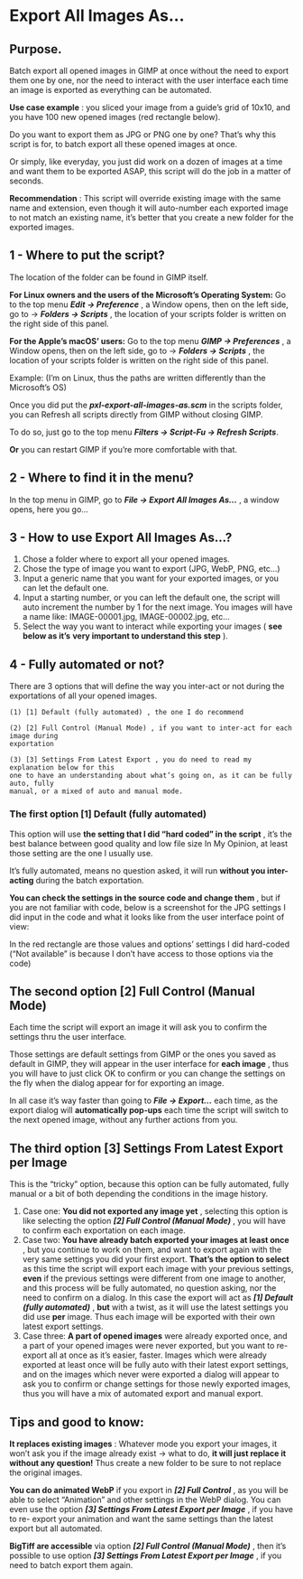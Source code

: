 # Export All Images As...

## Purpose.

Batch export all opened images in GIMP at once without the need to export them one by one,
nor the need to interact with the user interface each time an image is exported as everything
can be automated.

**Use case example** : you sliced your image from a guide’s grid of 10x10, and you have 100
new opened images (red rectangle below).

Do you want to export them as JPG or PNG one by one? That’s why this script is for, to batch
export all these opened images at once.

Or simply, like everyday, you just did work on a dozen of images at a time and want them to
be exported ASAP, this script will do the job in a matter of seconds.

**Recommendation** : This script will override existing image with the same name and
extension, even though it will auto-number each exported image to not match an existing
name, it’s better that you create a new folder for the exported images.


## 1 - Where to put the script?

The location of the folder can be found in GIMP itself.

**For Linux owners and the users of the Microsoft’s Operating System:**
Go to the top menu **_Edit → Preference_** , a Window opens, then on the left side, go to →
**_Folders → Scripts_** , the location of your scripts folder is written on the right side of this panel.

**For the Apple’s macOS’ users:**
Go to the top menu **_GIMP → Preferences_** , a Window opens, then on the left side, go to →
**_Folders → Scripts_** , the location of your scripts folder is written on the right side of this panel.

Example: (I’m on Linux, thus the paths are written differently than the Microsoft’s OS)

Once you did put the **_pxl-export-all-images-as.scm_** in the scripts folder, you can Refresh all
scripts directly from GIMP without closing GIMP.

To do so, just go to the top menu **_Filters → Script-Fu → Refresh Scripts_**.

**Or** you can restart GIMP if you’re more comfortable with that.


## 2 - Where to find it in the menu?

In the top menu in GIMP, go to **_File → Export All Images As..._** , a window opens, here you
go...

## 3 - How to use Export All Images As...?

1. Chose a folder where to export all your opened images.
2. Chose the type of image you want to export (JPG, WebP, PNG, etc...)
3. Input a generic name that you want for your exported images, or you can let the default
    one.
4. Input a starting number, or you can left the default one, the script will auto increment
    the number by 1 for the next image.
    You images will have a name like: IMAGE-00001.jpg, IMAGE-00002.jpg, etc...
5. Select the way you want to interact while exporting your images ( **see below as it’s**
    **very important to understand this step** ).


## 4 - Fully automated or not?

There are 3 options that will define the way you inter-act or not during the exportations of all
your opened images.

```
(1) [1] Default (fully automated) , the one I do recommend
```
```
(2) [2] Full Control (Manual Mode) , if you want to inter-act for each image during
exportation
```
```
(3) [3] Settings From Latest Export , you do need to read my explanation below for this
one to have an understanding about what’s going on, as it can be fully auto, fully
manual, or a mixed of auto and manual mode.
```
### The first option [1] Default (fully automated)

This option will use **the setting that I did “hard coded” in the script** , it’s the best balance
between good quality and low file size In My Opinion, at least those setting are the one I
usually use.

It’s fully automated, means no question asked, it will run **without you inter-acting** during the
batch exportation.

**You can check the settings in the source code and change them** , but if you are not
familiar with code, below is a screenshot for the JPG settings I did input in the code and what
it looks like from the user interface point of view:


In the red rectangle are those values and options’ settings I did hard-coded (“Not available” is
because I don’t have access to those options via the code)


## The second option [2] Full Control (Manual Mode)

Each time the script will export an image it will ask you to confirm the settings thru the user
interface.

Those settings are default settings from GIMP or the ones you saved as default in GIMP, they
will appear in the user interface for **each image** , thus you will have to just click OK to confirm
or you can change the settings on the fly when the dialog appear for for exporting an image.

In all case it’s way faster than going to **_File → Export..._** each time, as the export dialog will
**automatically pop-ups** each time the script will switch to the next opened image, without any
further actions from you.


## The third option [3] Settings From Latest Export per Image

This is the “tricky” option, because this option can be fully automated, fully manual or a bit of
both depending the conditions in the image history.

1. Case one: **You did not exported any image yet** , selecting this option is like selecting
    the option **_[2] Full Control (Manual Mode)_** , you will have to confirm each exportation
    on each image.
2. Case two: **You have already batch exported your images at least once** , but you
    continue to work on them, and want to export again with the very same settings you did
    your first export. **That’s the option to select** as this time the script will export each
    image with your previous settings, **even** if the previous settings were different from one
    image to another, and this process will be fully automated, no question asking, nor the
    need to confirm on a dialog.
    In this case the export will act as **_[1] Default (fully automated)_** , **but** with a twist, as it
    will use the latest settings you did use **per** image. Thus each image will be exported
    with their own latest export settings.
3. Case three: **A part of opened images** were already exported once, and a part of your
    opened images were never exported, but you want to re-export all at once as it’s
    easier, faster. Images which were already exported at least once will be fully auto with
    their latest export settings, and on the images which never were exported a dialog will
    appear to ask you to confirm or change settings for those newly exported images, thus
    you will have a mix of automated export and manual export.


## Tips and good to know:

**It replaces existing images** : Whatever mode you export your images, it won’t ask you if the
image already exist → what to do, **it will just replace it without any question!**
Thus create a new folder to be sure to not replace the original images.

**You can do animated WebP** if you export in **_[2] Full Control_** , as you will be able to select
“Animation” and other settings in the WebP dialog.
You can even use the option **_[3] Settings From Latest Export per Image_** , if you have to re-
export your animation and want the same settings than the latest export but all automated.

**BigTiff are accessible** via option **_[2] Full Control (Manual Mode)_** ,
then it’s possible to use option **_[3] Settings From Latest Export per Image_** , if you need to
batch export them again.